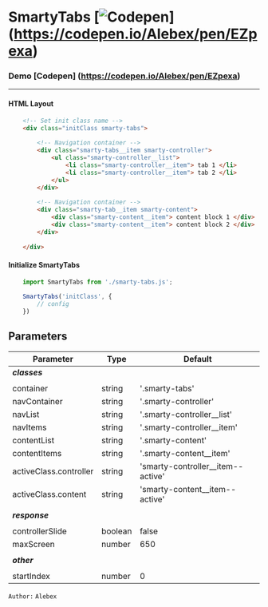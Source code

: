 SmartyTabs [![Codepen](https://travis-ci.org/fredrb/codepen-downloader.svg?branch=master)] (https://codepen.io/Alebex/pen/EZpexa)
==========
### Demo [Codepen] (https://codepen.io/Alebex/pen/EZpexa)

---------------------------------------------------------

#### HTML Layout
```html
    <!-- Set init class name -->
    <div class="initClass smarty-tabs">
    
        <!-- Navigation container -->
        <div class="smarty-tabs__item smarty-controller">
            <ul class="smarty-controller__list">
                <li class="smarty-controller__item"> tab 1 </li>
                <li class="smarty-controller__item"> tab 2 </li>
            </ul> 
        </div>
        
        <!-- Navigation container -->
        <div class="smarty-tab__item smarty-content">
            <div class="smarty-content__item"> content block 1 </div>
            <div class="smarty-content__item"> content block 2 </div>
        </div>
        
    </div>
```
#### Initialize SmartyTabs
```js
    import SmartyTabs from './smarty-tabs.js';
    
    SmartyTabs('initClass', {
        // config
    })
```

## Parameters

Parameter                  | Type      | Default
---------------------------|-----------|----------------
_**classes**_              |           |               
                           |           |                
container                  | string    | '.smarty-tabs'
navContainer               | string    | '.smarty-controller'
navList                    | string    | '.smarty-controller__list'
navItems                   | string    | '.smarty-controller__item'
contentList                | string    | '.smarty-content'
contentItems               | string    | '.smarty-content__item'
activeClass.controller     | string    | 'smarty-controller__item--active'
activeClass.content        | string    | 'smarty-content__item--active'
                           |           |                
_**response**_             |           |               
                           |           |                
controllerSlide            | boolean   | false
maxScreen                  | number    | 650
                           |           |                
_**other**_                |           |               
                           |           |                
startIndex                 | number    | 0

`Author:` `Alebex`
